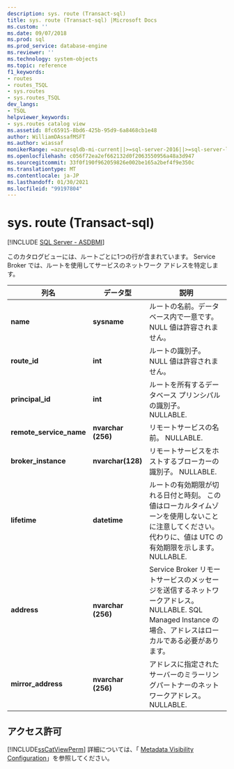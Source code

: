 ```yaml
---
description: sys. route (Transact-sql)
title: sys. route (Transact-sql) |Microsoft Docs
ms.custom: ''
ms.date: 09/07/2018
ms.prod: sql
ms.prod_service: database-engine
ms.reviewer: ''
ms.technology: system-objects
ms.topic: reference
f1_keywords:
- routes
- routes_TSQL
- sys.routes
- sys.routes_TSQL
dev_langs:
- TSQL
helpviewer_keywords:
- sys.routes catalog view
ms.assetid: 8fc65915-8bd6-425b-95d9-6a8468cb1e48
author: WilliamDAssafMSFT
ms.author: wiassaf
monikerRange: =azuresqldb-mi-current||>=sql-server-2016||>=sql-server-linux-2017
ms.openlocfilehash: c056f72ea2ef662132d0f2063550956a48a3d947
ms.sourcegitcommit: 33f0f190f962059826e002be165a2bef4f9e350c
ms.translationtype: MT
ms.contentlocale: ja-JP
ms.lasthandoff: 01/30/2021
ms.locfileid: "99197804"
---
```

# <a name="sysroutes-transact-sql"></a>sys. route (Transact-sql)
[!INCLUDE [SQL Server - ASDBMI](../../includes/applies-to-version/sql-asdbmi.md)]

  このカタログビューには、ルートごとに1つの行が含まれています。 Service Broker では、ルートを使用してサービスのネットワーク アドレスを特定します。   

|列名|データ型|説明|  
|-----------------|---------------|-----------------|  
|**name**|**sysname**|ルートの名前。データベース内で一意です。 NULL 値は許容されません。|  
|**route_id**|**int**|ルートの識別子。 NULL 値は許容されません。|  
|**principal_id**|**int**|ルートを所有するデータベース プリンシパルの識別子。 NULLABLE.|  
|**remote_service_name**|**nvarchar (256)**|リモートサービスの名前。 NULLABLE.|  
|**broker_instance**|**nvarchar(128)**|リモートサービスをホストするブローカーの識別子。 NULLABLE.|  
|**lifetime**|**datetime**|ルートの有効期限が切れる日付と時刻。 この値はローカルタイムゾーンを使用しないことに注意してください。 代わりに、値は UTC の有効期限を示します。 NULLABLE.|  
|**address**|**nvarchar (256)**|Service Broker リモートサービスのメッセージを送信するネットワークアドレス。 NULLABLE. SQL Managed Instance の場合、アドレスはローカルである必要があります。|  
|**mirror_address**|**nvarchar (256)**|アドレスに指定されたサーバーのミラーリングパートナーのネットワークアドレス。 NULLABLE.|  
  
## <a name="permissions"></a>アクセス許可  
 [!INCLUDE[ssCatViewPerm](../../includes/sscatviewperm-md.md)] 詳細については、「 [Metadata Visibility Configuration](../../relational-databases/security/metadata-visibility-configuration.md)」を参照してください。  
  
  
